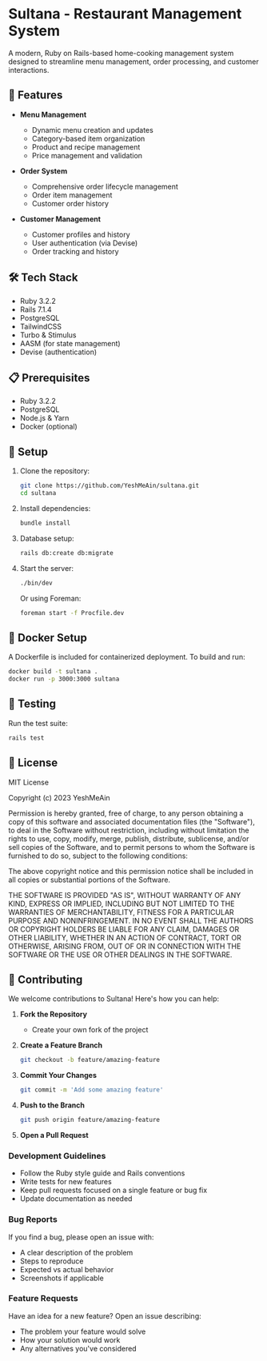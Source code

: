# Sultana - Restaurant Management System

A modern, Ruby on Rails-based home-cooking management system designed to streamline menu management, order processing, and customer interactions.

## 🚀 Features

- **Menu Management**
  - Dynamic menu creation and updates
  - Category-based item organization
  - Product and recipe management
  - Price management and validation

- **Order System**
  - Comprehensive order lifecycle management
  - Order item management
  - Customer order history

- **Customer Management**
  - Customer profiles and history
  - User authentication (via Devise)
  - Order tracking and history

## 🛠 Tech Stack

- Ruby 3.2.2
- Rails 7.1.4
- PostgreSQL
- TailwindCSS
- Turbo & Stimulus
- AASM (for state management)
- Devise (authentication)

## 📋 Prerequisites

- Ruby 3.2.2
- PostgreSQL
- Node.js & Yarn
- Docker (optional)

## 🔧 Setup

1. Clone the repository:
   ```bash
   git clone https://github.com/YeshMeAin/sultana.git
   cd sultana
   ```

2. Install dependencies:
   ```bash
   bundle install
   ```

3. Database setup:
   ```bash
   rails db:create db:migrate
   ```

4. Start the server:
   ```bash
   ./bin/dev
   ```

   Or using Foreman:
   ```bash
   foreman start -f Procfile.dev
   ```

## 🐳 Docker Setup

A Dockerfile is included for containerized deployment. To build and run:

```bash
docker build -t sultana .
docker run -p 3000:3000 sultana
```

## 🧪 Testing

Run the test suite:
```bash
rails test
```

## 📝 License

MIT License

Copyright (c) 2023 YeshMeAin

Permission is hereby granted, free of charge, to any person obtaining a copy
of this software and associated documentation files (the "Software"), to deal
in the Software without restriction, including without limitation the rights
to use, copy, modify, merge, publish, distribute, sublicense, and/or sell
copies of the Software, and to permit persons to whom the Software is
furnished to do so, subject to the following conditions:

The above copyright notice and this permission notice shall be included in all
copies or substantial portions of the Software.

THE SOFTWARE IS PROVIDED "AS IS", WITHOUT WARRANTY OF ANY KIND, EXPRESS OR
IMPLIED, INCLUDING BUT NOT LIMITED TO THE WARRANTIES OF MERCHANTABILITY,
FITNESS FOR A PARTICULAR PURPOSE AND NONINFRINGEMENT. IN NO EVENT SHALL THE
AUTHORS OR COPYRIGHT HOLDERS BE LIABLE FOR ANY CLAIM, DAMAGES OR OTHER
LIABILITY, WHETHER IN AN ACTION OF CONTRACT, TORT OR OTHERWISE, ARISING FROM,
OUT OF OR IN CONNECTION WITH THE SOFTWARE OR THE USE OR OTHER DEALINGS IN THE
SOFTWARE.

## 👥 Contributing

We welcome contributions to Sultana! Here's how you can help:

1. **Fork the Repository**
   - Create your own fork of the project

2. **Create a Feature Branch**
   ```bash
   git checkout -b feature/amazing-feature
   ```

3. **Commit Your Changes**
   ```bash
   git commit -m 'Add some amazing feature'
   ```

4. **Push to the Branch**
   ```bash
   git push origin feature/amazing-feature
   ```

5. **Open a Pull Request**

### Development Guidelines

- Follow the Ruby style guide and Rails conventions
- Write tests for new features
- Keep pull requests focused on a single feature or bug fix
- Update documentation as needed

### Bug Reports

If you find a bug, please open an issue with:
- A clear description of the problem
- Steps to reproduce
- Expected vs actual behavior
- Screenshots if applicable

### Feature Requests

Have an idea for a new feature? Open an issue describing:
- The problem your feature would solve
- How your solution would work
- Any alternatives you've considered


